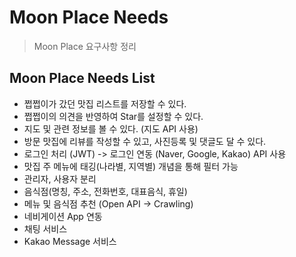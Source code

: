 # Moon Place Needs #

> Moon Place 요구사항 정리

## Moon Place Needs List ##

- 쩝쩝이가 갔던 맛집 리스트를 저장할 수 있다.
- 쩝쩝이의 의견을 반영하여 Star를 설정할 수 있다.
- 지도 및 관련 정보를 볼 수 있다. (지도 API 사용)
- 방문 맛집에 리뷰를 작성할 수 있고, 사진등록 및 댓글도 달 수 있다.
- 로그인 처리 (JWT) -> 로그인 연동 (Naver, Google, Kakao) API 사용
- 맛집 주 메뉴에 태깅(나라별, 지역별) 개념을 통해 필터 가능
- 관리자, 사용자 분리
- 음식점(명칭, 주소, 전화번호, 대표음식, 휴일)
- 메뉴 및 음식점 추천 (Open API -> Crawling)
- 네비게이션 App 연동
- 채팅 서비스
- Kakao Message 서비스
